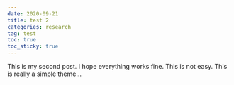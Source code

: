 ```yaml
---
date: 2020-09-21
title: test 2
categories: research
tag: test
toc: true
toc_sticky: true
---
```


This is my second post.
I hope everything works fine.
This is not easy.
This is really a simple theme...